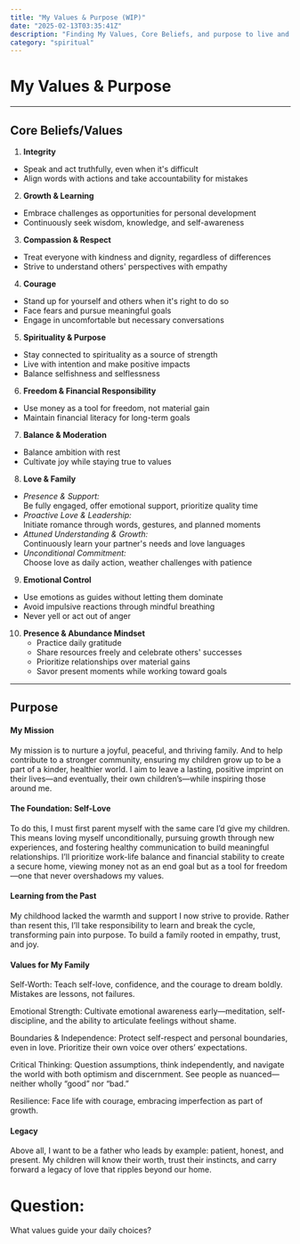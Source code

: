 ```yaml
---
title: "My Values & Purpose (WIP)"
date: "2025-02-13T03:35:41Z"
description: "Finding My Values, Core Beliefs, and purpose to live and abide by."
category: "spiritual"
---
```


# My Values & Purpose

---

## Core Beliefs/Values

1. **Integrity**  
- Speak and act truthfully, even when it's difficult  
- Align words with actions and take accountability for mistakes  

2. **Growth & Learning**  
- Embrace challenges as opportunities for personal development  
- Continuously seek wisdom, knowledge, and self-awareness  

3. **Compassion & Respect**  
- Treat everyone with kindness and dignity, regardless of differences  
- Strive to understand others' perspectives with empathy  

4. **Courage**  
- Stand up for yourself and others when it's right to do so  
- Face fears and pursue meaningful goals  
- Engage in uncomfortable but necessary conversations  

5. **Spirituality & Purpose**  
- Stay connected to spirituality as a source of strength  
- Live with intention and make positive impacts  
- Balance selfishness and selflessness  

6. **Freedom & Financial Responsibility**  
- Use money as a tool for freedom, not material gain  
- Maintain financial literacy for long-term goals  

7. **Balance & Moderation**  
- Balance ambition with rest  
- Cultivate joy while staying true to values  

8. **Love & Family**  
- *Presence & Support:*  
    Be fully engaged, offer emotional support, prioritize quality time  
- *Proactive Love & Leadership:*  
    Initiate romance through words, gestures, and planned moments  
- *Attuned Understanding & Growth:*  
    Continuously learn your partner's needs and love languages  
- *Unconditional Commitment:*  
    Choose love as daily action, weather challenges with patience  

9. **Emotional Control**  
- Use emotions as guides without letting them dominate  
- Avoid impulsive reactions through mindful breathing  
- Never yell or act out of anger  

10. **Presence & Abundance Mindset**  
    - Practice daily gratitude  
    - Share resources freely and celebrate others' successes  
    - Prioritize relationships over material gains  
    - Savor present moments while working toward goals  

---


## Purpose
#### My Mission
My mission is to nurture a joyful, peaceful, and thriving family. And to help contribute to a stronger community, ensuring my children grow up to be a part of a kinder, healthier world. I aim to leave a lasting, positive imprint on their lives—and eventually, their own children’s—while inspiring those around me.  

#### The Foundation: Self-Love
To do this, I must first parent myself with the same care I’d give my children. This means loving myself unconditionally, pursuing growth through new experiences, and fostering healthy communication to build meaningful relationships. I’ll prioritize work-life balance and financial stability to create a secure home, viewing money not as an end goal but as a tool for freedom—one that never overshadows my values.

#### Learning from the Past
My childhood lacked the warmth and support I now strive to provide. Rather than resent this, I’ll take responsibility to learn and break the cycle, transforming pain into purpose. To build a family rooted in empathy, trust, and joy.

#### Values for My Family

Self-Worth: Teach self-love, confidence, and the courage to dream boldly. Mistakes are lessons, not failures.

Emotional Strength: Cultivate emotional awareness early—meditation, self-discipline, and the ability to articulate feelings without shame.

Boundaries & Independence: Protect self-respect and personal boundaries, even in love. Prioritize their own voice over others’ expectations.

Critical Thinking: Question assumptions, think independently, and navigate the world with both optimism and discernment. See people as nuanced—neither wholly “good” nor “bad.”

Resilience: Face life with courage, embracing imperfection as part of growth.

#### Legacy
Above all, I want to be a father who leads by example: patient, honest, and present. My children will know their worth, trust their instincts, and carry forward a legacy of love that ripples beyond our home.


# Question:

What values guide your daily choices?